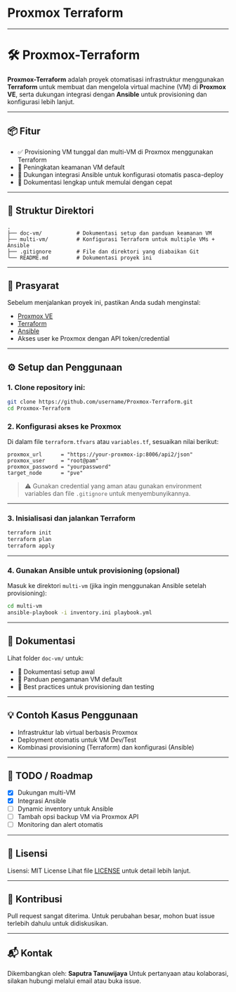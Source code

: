 # Proxmox Terraform

---

# 🛠️ Proxmox-Terraform

**Proxmox-Terraform** adalah proyek otomatisasi infrastruktur menggunakan **Terraform** untuk membuat dan mengelola virtual machine (VM) di **Proxmox VE**, serta dukungan integrasi dengan **Ansible** untuk provisioning dan konfigurasi lebih lanjut.

---

## 📦 Fitur

* ✅ Provisioning VM tunggal dan multi-VM di Proxmox menggunakan Terraform
* 🔐 Peningkatan keamanan VM default
* 🤖 Dukungan integrasi Ansible untuk konfigurasi otomatis pasca-deploy
* 📄 Dokumentasi lengkap untuk memulai dengan cepat

---

## 📁 Struktur Direktori

```
.
├── doc-vm/           # Dokumentasi setup dan panduan keamanan VM
├── multi-vm/         # Konfigurasi Terraform untuk multiple VMs + Ansible
├── .gitignore        # File dan direktori yang diabaikan Git
└── README.md         # Dokumentasi proyek ini
```

---

## 🚀 Prasyarat

Sebelum menjalankan proyek ini, pastikan Anda sudah menginstal:

* [Proxmox VE](https://www.proxmox.com/en/)
* [Terraform](https://developer.hashicorp.com/terraform/downloads)
* [Ansible](https://docs.ansible.com/ansible/latest/installation_guide/index.html)
* Akses user ke Proxmox dengan API token/credential

---

## ⚙️ Setup dan Penggunaan

### 1. Clone repository ini:

```bash
git clone https://github.com/username/Proxmox-Terraform.git
cd Proxmox-Terraform
```

### 2. Konfigurasi akses ke Proxmox

Di dalam file `terraform.tfvars` atau `variables.tf`, sesuaikan nilai berikut:

```hcl
proxmox_url      = "https://your-proxmox-ip:8006/api2/json"
proxmox_user     = "root@pam"
proxmox_password = "yourpassword"
target_node      = "pve"
```

> ⚠️ Gunakan credential yang aman atau gunakan environment variables dan file `.gitignore` untuk menyembunyikannya.

---

### 3. Inisialisasi dan jalankan Terraform

```bash
terraform init
terraform plan
terraform apply
```

---

### 4. Gunakan Ansible untuk provisioning (opsional)

Masuk ke direktori `multi-vm` (jika ingin menggunakan Ansible setelah provisioning):

```bash
cd multi-vm
ansible-playbook -i inventory.ini playbook.yml
```

---

## 📝 Dokumentasi

Lihat folder `doc-vm/` untuk:

* 📘 Dokumentasi setup awal
* 🔐 Panduan pengamanan VM default
* 🧪 Best practices untuk provisioning dan testing

---

## 💡 Contoh Kasus Penggunaan

* Infrastruktur lab virtual berbasis Proxmox
* Deployment otomatis untuk VM Dev/Test
* Kombinasi provisioning (Terraform) dan konfigurasi (Ansible)

---

## 📌 TODO / Roadmap

* [x] Dukungan multi-VM
* [x] Integrasi Ansible
* [ ] Dynamic inventory untuk Ansible
* [ ] Tambah opsi backup VM via Proxmox API
* [ ] Monitoring dan alert otomatis

---

## 📄 Lisensi

Lisensi: MIT License
Lihat file [LICENSE](LICENSE) untuk detail lebih lanjut.

---

## 🤝 Kontribusi

Pull request sangat diterima. Untuk perubahan besar, mohon buat issue terlebih dahulu untuk didiskusikan.

---

## 📬 Kontak

Dikembangkan oleh: **Saputra Tanuwijaya**
Untuk pertanyaan atau kolaborasi, silakan hubungi melalui email atau buka issue.